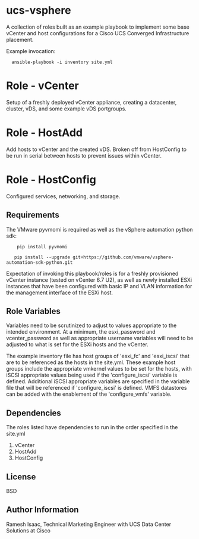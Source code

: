 # ucs-vsphere

A collection of roles built as an example playbook to implement some base vCenter and host configurations for a Cisco UCS Converged Infrastructure placement.

Example invocation:

`   ansible-playbook -i inventory site.yml    `

Role - vCenter
=========

Setup of a freshly deployed vCenter appliance, creating a datacenter, cluster, vDS, and some example vDS portgroups.

Role - HostAdd
=========

Add hosts to vCenter and the created vDS.  Broken off from HostConfig to be run in serial between hosts to prevent issues within vCenter.

Role - HostConfig
=========

Configured services, networking, and storage.

Requirements
------------

The VMware pyvmomi is required as well as the vSphere automation python sdk:

`    pip install pyvmomi`

`    pip install --upgrade git+https://github.com/vmware/vsphere-automation-sdk-python.git `

Expectation of invoking this playbook/roles is for a freshly provisioned vCenter instance (tested on vCenter 6.7 U2), as well as newly installed ESXi instances that have been configured with basic IP and VLAN information for the management interface of the ESXi host.

Role Variables
--------------

Variables need to be scrutinized to adjust to values appropriate to the intended environment.  At a minimum, the esxi_password and vcenter_password as well as appropriate username variables will need to be adjusted to what is set for the ESXi hosts and the vCenter. 

The example inventory file has host groups of 'esxi_fc' and 'esxi_iscsi' that are to be referenced as the hosts in the site.yml.  These example host groups include the appropriate vmkernel values to be set for the hosts, with iSCSI appropriate values being used if the 'configure_iscsi' variable is defined.  Additional iSCSI appropriate variables are specified in the variable file that will be referenced if 'configure_iscsi' is defined.  VMFS datastores can be added with the enablement of the 'configure_vmfs' variable.

Dependencies
------------

The roles listed have dependencies to run in the order specified in the site.yml

1. vCenter
2. HostAdd
3. HostConfig

License
-------

BSD

Author Information
------------------
Ramesh Isaac, Technical Marketing Engineer with UCS Data Center Solutions at Cisco
